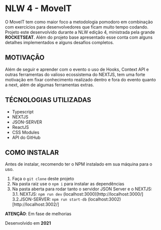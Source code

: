 # NLW 4 - MoveIT

O MoveIT tem como maior foco a metodologia pomodoro em combinação com exercicios para desenvolvedores que ficam muito tempo codando. Projeto este desenvolvido durante a NLW edição 4, ministrada pela grande **ROCKETSEAT**.
Além do projeto base apresentado esse conta com alguns detalhes implementados e alguns desafios completos.

## MOTIVAÇÃO
Além de seguir e aprender com o evento o uso de Hooks, Context API e outras ferramentas do valioso ecossistema do NEXTJS, tem uma forte motivação em fixar conhecimento realizado dentro e fora do evento quanto a next, além de algumas ferramentas extras.

## TÉCNOLOGIAS UTILIZADAS
 - Typescript
 - NEXTJS
 - JSON-SERVER
 - ReactJS
 - CSS Modules
 - API do GitHub

## COMO INSTALAR
 Antes de instalar, recomendo ter o NPM instalado em sua máquina para o uso.
 1. Faça o `git clone` deste projeto
 2. Na pasta raiz use o `npm i` para instalar as dependências
 3. Na pasta aberta para rodar tanto o servidor JSON Server e o NEXTJS:
 3.1. NEXTJS: `npm run dev` (localhost:3000)[http://localhost:3000/]
 3.2.JSON-SERVER: `npm run start-db` (localhost:3002)[http://localhost:3002/]

**ATENÇÃO**: Em fase de melhorias

Desenvolvido em **2021**

